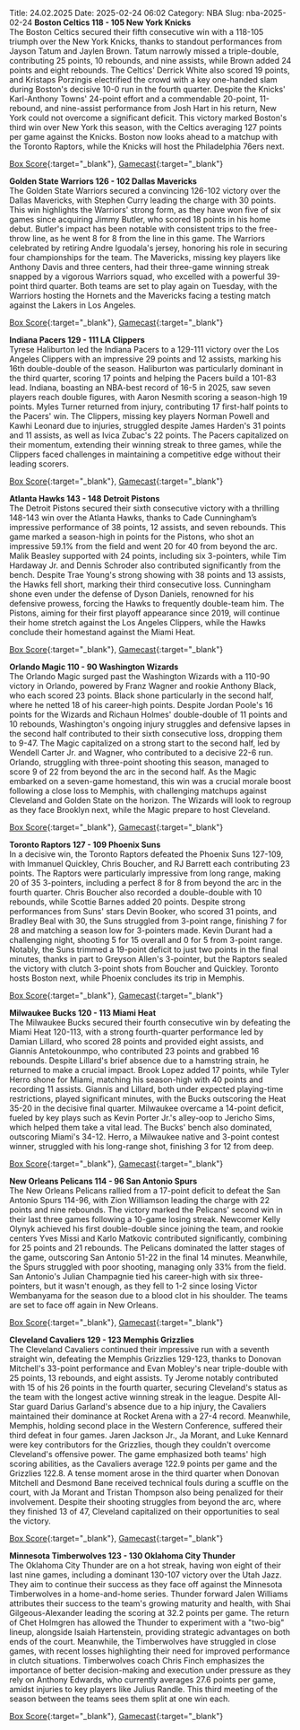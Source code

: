 Title: 24.02.2025
Date: 2025-02-24 06:02
Category: NBA 
Slug: nba-2025-02-24 
**Boston Celtics 118 - 105 New York Knicks**  
The Boston Celtics secured their fifth consecutive win with a 118-105 triumph over the New York Knicks, thanks to standout performances from Jayson Tatum and Jaylen Brown. Tatum narrowly missed a triple-double, contributing 25 points, 10 rebounds, and nine assists, while Brown added 24 points and eight rebounds. The Celtics' Derrick White also scored 19 points, and Kristaps Porzingis electrified the crowd with a key one-handed slam during Boston's decisive 10-0 run in the fourth quarter. Despite the Knicks' Karl-Anthony Towns' 24-point effort and a commendable 20-point, 11-rebound, and nine-assist performance from Josh Hart in his return, New York could not overcome a significant deficit. This victory marked Boston's third win over New York this season, with the Celtics averaging 127 points per game against the Knicks. Boston now looks ahead to a matchup with the Toronto Raptors, while the Knicks will host the Philadelphia 76ers next. 

[Box Score](/game/nyk-vs-bos-0022400811/box-score){:target="_blank"}, [Gamecast](/game/nyk-vs-bos-0022400811){:target="_blank"}<br>

**Golden State Warriors 126 - 102 Dallas Mavericks**  
The Golden State Warriors secured a convincing 126-102 victory over the Dallas Mavericks, with Stephen Curry leading the charge with 30 points. This win highlights the Warriors' strong form, as they have won five of six games since acquiring Jimmy Butler, who scored 18 points in his home debut. Butler's impact has been notable with consistent trips to the free-throw line, as he went 8 for 8 from the line in this game. The Warriors celebrated by retiring Andre Iguodala's jersey, honoring his role in securing four championships for the team. The Mavericks, missing key players like Anthony Davis and three centers, had their three-game winning streak snapped by a vigorous Warriors squad, who excelled with a powerful 39-point third quarter. Both teams are set to play again on Tuesday, with the Warriors hosting the Hornets and the Mavericks facing a testing match against the Lakers in Los Angeles. 

[Box Score](/game/dal-vs-gsw-0022400812/box-score){:target="_blank"}, [Gamecast](/game/dal-vs-gsw-0022400812){:target="_blank"}<br>

**Indiana Pacers 129 - 111 LA Clippers**  
Tyrese Haliburton led the Indiana Pacers to a 129-111 victory over the Los Angeles Clippers with an impressive 29 points and 12 assists, marking his 16th double-double of the season. Haliburton was particularly dominant in the third quarter, scoring 17 points and helping the Pacers build a 101-83 lead. Indiana, boasting an NBA-best record of 16-5 in 2025, saw seven players reach double figures, with Aaron Nesmith scoring a season-high 19 points. Myles Turner returned from injury, contributing 17 first-half points to the Pacers' win. The Clippers, missing key players Norman Powell and Kawhi Leonard due to injuries, struggled despite James Harden's 31 points and 11 assists, as well as Ivica Zubac's 22 points. The Pacers capitalized on their momentum, extending their winning streak to three games, while the Clippers faced challenges in maintaining a competitive edge without their leading scorers. 

[Box Score](/game/lac-vs-ind-0022400813/box-score){:target="_blank"}, [Gamecast](/game/lac-vs-ind-0022400813){:target="_blank"}<br>

**Atlanta Hawks 143 - 148 Detroit Pistons**  
The Detroit Pistons secured their sixth consecutive victory with a thrilling 148-143 win over the Atlanta Hawks, thanks to Cade Cunningham’s impressive performance of 38 points, 12 assists, and seven rebounds. This game marked a season-high in points for the Pistons, who shot an impressive 59.1% from the field and went 20 for 40 from beyond the arc. Malik Beasley supported with 24 points, including six 3-pointers, while Tim Hardaway Jr. and Dennis Schroder also contributed significantly from the bench. Despite Trae Young's strong showing with 38 points and 13 assists, the Hawks fell short, marking their third consecutive loss. Cunningham shone even under the defense of Dyson Daniels, renowned for his defensive prowess, forcing the Hawks to frequently double-team him. The Pistons, aiming for their first playoff appearance since 2019, will continue their home stretch against the Los Angeles Clippers, while the Hawks conclude their homestand against the Miami Heat. 

[Box Score](/game/det-vs-atl-0022400814/box-score){:target="_blank"}, [Gamecast](/game/det-vs-atl-0022400814){:target="_blank"}<br>

**Orlando Magic 110 - 90 Washington Wizards**  
The Orlando Magic surged past the Washington Wizards with a 110-90 victory in Orlando, powered by Franz Wagner and rookie Anthony Black, who each scored 23 points. Black shone particularly in the second half, where he netted 18 of his career-high points. Despite Jordan Poole's 16 points for the Wizards and Richaun Holmes' double-double of 11 points and 10 rebounds, Washington's ongoing injury struggles and defensive lapses in the second half contributed to their sixth consecutive loss, dropping them to 9-47. The Magic capitalized on a strong start to the second half, led by Wendell Carter Jr. and Wagner, who contributed to a decisive 22-6 run. Orlando, struggling with three-point shooting this season, managed to score 9 of 22 from beyond the arc in the second half. As the Magic embarked on a seven-game homestand, this win was a crucial morale boost following a close loss to Memphis, with challenging matchups against Cleveland and Golden State on the horizon. The Wizards will look to regroup as they face Brooklyn next, while the Magic prepare to host Cleveland. 

[Box Score](/game/was-vs-orl-0022400815/box-score){:target="_blank"}, [Gamecast](/game/was-vs-orl-0022400815){:target="_blank"}<br>

**Toronto Raptors 127 - 109 Phoenix Suns**  
In a decisive win, the Toronto Raptors defeated the Phoenix Suns 127-109, with Immanuel Quickley, Chris Boucher, and RJ Barrett each contributing 23 points. The Raptors were particularly impressive from long range, making 20 of 35 3-pointers, including a perfect 8 for 8 from beyond the arc in the fourth quarter. Chris Boucher also recorded a double-double with 10 rebounds, while Scottie Barnes added 20 points. Despite strong performances from Suns' stars Devin Booker, who scored 31 points, and Bradley Beal with 30, the Suns struggled from 3-point range, finishing 7 for 28 and matching a season low for 3-pointers made. Kevin Durant had a challenging night, shooting 5 for 15 overall and 0 for 5 from 3-point range. Notably, the Suns trimmed a 19-point deficit to just two points in the final minutes, thanks in part to Greyson Allen's 3-pointer, but the Raptors sealed the victory with clutch 3-point shots from Boucher and Quickley. Toronto hosts Boston next, while Phoenix concludes its trip in Memphis. 

[Box Score](/game/phx-vs-tor-0022400816/box-score){:target="_blank"}, [Gamecast](/game/phx-vs-tor-0022400816){:target="_blank"}<br>

**Milwaukee Bucks 120 - 113 Miami Heat**  
The Milwaukee Bucks secured their fourth consecutive win by defeating the Miami Heat 120-113, with a strong fourth-quarter performance led by Damian Lillard, who scored 28 points and provided eight assists, and Giannis Antetokounmpo, who contributed 23 points and grabbed 16 rebounds. Despite Lillard's brief absence due to a hamstring strain, he returned to make a crucial impact. Brook Lopez added 17 points, while Tyler Herro shone for Miami, matching his season-high with 40 points and recording 11 assists. Giannis and Lillard, both under expected playing-time restrictions, played significant minutes, with the Bucks outscoring the Heat 35-20 in the decisive final quarter. Milwaukee overcame a 14-point deficit, fueled by key plays such as Kevin Porter Jr.'s alley-oop to Jericho Sims, which helped them take a vital lead. The Bucks' bench also dominated, outscoring Miami's 34-12. Herro, a Milwaukee native and 3-point contest winner, struggled with his long-range shot, finishing 3 for 12 from deep. 

[Box Score](/game/mia-vs-mil-0022400817/box-score){:target="_blank"}, [Gamecast](/game/mia-vs-mil-0022400817){:target="_blank"}<br>

**New Orleans Pelicans 114 - 96 San Antonio Spurs**  
The New Orleans Pelicans rallied from a 17-point deficit to defeat the San Antonio Spurs 114-96, with Zion Williamson leading the charge with 22 points and nine rebounds. The victory marked the Pelicans' second win in their last three games following a 10-game losing streak. Newcomer Kelly Olynyk achieved his first double-double since joining the team, and rookie centers Yves Missi and Karlo Matkovic contributed significantly, combining for 25 points and 21 rebounds. The Pelicans dominated the latter stages of the game, outscoring San Antonio 51-22 in the final 14 minutes. Meanwhile, the Spurs struggled with poor shooting, managing only 33% from the field. San Antonio's Julian Champagnie tied his career-high with six three-pointers, but it wasn't enough, as they fell to 1-2 since losing Victor Wembanyama for the season due to a blood clot in his shoulder. The teams are set to face off again in New Orleans. 

[Box Score](/game/sas-vs-nop-0022400818/box-score){:target="_blank"}, [Gamecast](/game/sas-vs-nop-0022400818){:target="_blank"}<br>

**Cleveland Cavaliers 129 - 123 Memphis Grizzlies**  
The Cleveland Cavaliers continued their impressive run with a seventh straight win, defeating the Memphis Grizzlies 129-123, thanks to Donovan Mitchell's 33-point performance and Evan Mobley's near triple-double with 25 points, 13 rebounds, and eight assists. Ty Jerome notably contributed with 15 of his 26 points in the fourth quarter, securing Cleveland's status as the team with the longest active winning streak in the league. Despite All-Star guard Darius Garland's absence due to a hip injury, the Cavaliers maintained their dominance at Rocket Arena with a 27-4 record. Meanwhile, Memphis, holding second place in the Western Conference, suffered their third defeat in four games. Jaren Jackson Jr., Ja Morant, and Luke Kennard were key contributors for the Grizzlies, though they couldn't overcome Cleveland's offensive power. The game emphasized both teams' high scoring abilities, as the Cavaliers average 122.9 points per game and the Grizzlies 122.8. A tense moment arose in the third quarter when Donovan Mitchell and Desmond Bane received technical fouls during a scuffle on the court, with Ja Morant and Tristan Thompson also being penalized for their involvement. Despite their shooting struggles from beyond the arc, where they finished 13 of 47, Cleveland capitalized on their opportunities to seal the victory. 

[Box Score](/game/mem-vs-cle-0022400819/box-score){:target="_blank"}, [Gamecast](/game/mem-vs-cle-0022400819){:target="_blank"}<br>

**Minnesota Timberwolves 123 - 130 Oklahoma City Thunder**  
The Oklahoma City Thunder are on a hot streak, having won eight of their last nine games, including a dominant 130-107 victory over the Utah Jazz. They aim to continue their success as they face off against the Minnesota Timberwolves in a home-and-home series. Thunder forward Jalen Williams attributes their success to the team's growing maturity and health, with Shai Gilgeous-Alexander leading the scoring at 32.2 points per game. The return of Chet Holmgren has allowed the Thunder to experiment with a "two-big" lineup, alongside Isaiah Hartenstein, providing strategic advantages on both ends of the court. Meanwhile, the Timberwolves have struggled in close games, with recent losses highlighting their need for improved performance in clutch situations. Timberwolves coach Chris Finch emphasizes the importance of better decision-making and execution under pressure as they rely on Anthony Edwards, who currently averages 27.6 points per game, amidst injuries to key players like Julius Randle. This third meeting of the season between the teams sees them split at one win each. 

[Box Score](/game/okc-vs-min-0022400820/box-score){:target="_blank"}, [Gamecast](/game/okc-vs-min-0022400820){:target="_blank"}<br>

